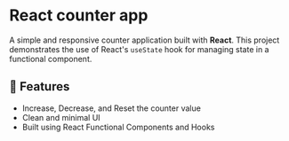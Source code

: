 # React counter app 

A simple and responsive counter application built with **React**. This project demonstrates the use of React's `useState` hook for managing state in a functional component.

## 🚀 Features

- Increase, Decrease, and Reset the counter value
- Clean and minimal UI
- Built using React Functional Components and Hooks
